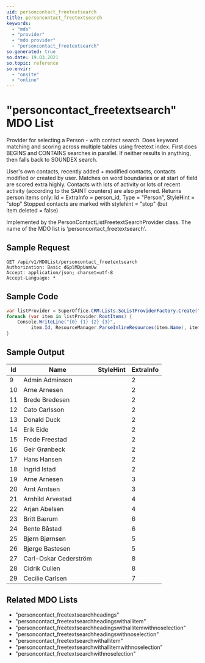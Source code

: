 ```yaml
---
uid: personcontact_freetextsearch
title: personcontact_freetextsearch
keywords:
  - "mdo"
  - "provider"
  - "mdo provider"
  - "personcontact_freetextsearch"
so.generated: true
so.date: 19.03.2021
so.topic: reference
so.envir:
  - "onsite"
  - "online"
---
```


# "personcontact_freetextsearch" MDO List
Provider for selecting a Person - with contact search.
Does keyword matching and scoring across multiple
tables using freetext index.
First does BEGINS and CONTAINS searches in parallel.
If neither results in anything, then falls back to SOUNDEX search.

User's own contacts, recently added + modified contacts, contacts modified or created by user.
Matches on word boundaries or at start of field are scored extra highly.
Contacts with lots of activity or lots of recent activity (according to the SAINT counters) are also
preferred.
<para />
Returns person items only: Id = ExtraInfo = person_id, Type = "Person", StyleHint = "stop"
<para />
Stopped contacts are marked with stylehint = "stop" (but item.deleted = false)

Implemented by the <see cref="T:SuperOffice.CRM.Lists.PersonContactListFreetextSearchProvider">PersonContactListFreetextSearchProvider</see> class.
The name of the MDO list is 'personcontact_freetextsearch'.




## Sample Request

```http!
GET /api/v1/MDOList/personcontact_freetextsearch
Authorization: Basic dGplMDpUamUw
Accept: application/json; charset=utf-8
Accept-Language: *

```

## Sample Code
```cs
var listProvider = SuperOffice.CRM.Lists.SoListProviderFactory.Create("personcontact_freetextsearch", forceFlatList: true);
foreach (var item in listProvider.RootItems) {
    Console.WriteLine("{0} {1} {2} {3}", 
         item.Id, ResourceManager.ParseInlineResources(item.Name), item.StyleHint, item.ExtraInfo);
}
```

## Sample Output

|Id   | Name  |StyleHint|ExtraInfo |
| --- | ----- | ------- | -------- |
|9|Admin Adminson||2|
|10|Arne Arnesen||2|
|11|Brede Bredesen||2|
|12|Cato Carlsson||2|
|13|Donald Duck||2|
|14|Erik Eide||2|
|15|Frode Freestad||2|
|16|Geir Grønbeck||2|
|17|Hans Hansen||2|
|18|Ingrid Istad||2|
|19|Arne Arnesen||3|
|20|Arnt Arntsen||3|
|21|Arnhild Arvestad||4|
|22|Arjan Abelsen||4|
|23|Britt Bærum||6|
|24|Bente Båstad||6|
|25|Bjørn Bjørnsen||5|
|26|Bjørge Bastesen||5|
|27|Carl-Oskar Cederström||8|
|28|Cidrik Culien||8|
|29|Cecilie Carlsen||7|


## Related MDO Lists

* "personcontact_freetextsearchheadings"
* "personcontact_freetextsearchheadingswithallitem"
* "personcontact_freetextsearchheadingswithallitemwithnoselection"
* "personcontact_freetextsearchheadingswithnoselection"
* "personcontact_freetextsearchwithallitem"
* "personcontact_freetextsearchwithallitemwithnoselection"
* "personcontact_freetextsearchwithnoselection"
